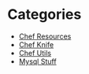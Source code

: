 # Categories 

 * [Chef Resources](/chef_stuff.html)
 * [Chef Knife](/chef_knife.html)
 * [Chef Utils](/chef_utils.html)
 * [Mysql Stuff](mysql_stuff.html)


